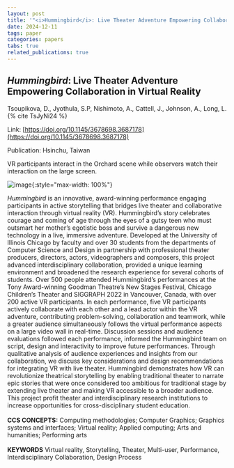 ```yaml
---
layout: post
title: '"<i>Hummingbird</i>: Live Theater Adventure Empowering Collaboration in Virtual Reality"'
date: 2024-12-11
tags: paper
categories: papers
tabs: true
related_publications: true
---
```


## <i>Hummingbird</i>: Live Theater Adventure Empowering Collaboration in Virtual Reality
Tsoupikova, D., Jyothula, S.P, Nishimoto, A., Cattell, J., Johnson, A., Long, L.
{% cite TsJyNi24 %}

Link: [https://doi.org/10.1145/3678698.3687178](https://doi.org/10.1145/3678698.3687178)

Publication: Hsinchu, Taiwan

VR participants interact in the Orchard scene while observers watch their interaction on the large screen.

![image](https://www.evl.uic.edu/output/originals/hummingbirdvinci2024.png-srcw.jpg){:style="max-width: 100%"}

<i>Hummingbird</i> is an innovative, award-winning performance engaging participants in active storytelling that bridges live theater and collaborative interaction through virtual reality (VR). Hummingbird&rsquo;s story celebrates courage and coming of age through the eyes of a gutsy teen who must outsmart her mother&rsquo;s egotistic boss and survive a dangerous new technology in a live, immersive adventure. Developed at the University of Illinois Chicago by faculty and over 30 students from the departments of Computer Science and Design in partnership with professional theater producers, directors, actors, videographers and composers, this project advanced interdisciplinary collaboration, provided a unique learning environment and broadened the research experience for several cohorts of students. Over 500 people attended Hummingbird’s performances at the Tony Award-winning Goodman Theatre&rsquo;s New Stages Festival, Chicago Children&rsquo;s Theater and SIGGRAPH 2022 in Vancouver, Canada, with over 200 active VR participants. In each performance, five VR participants actively collaborate with each other and a lead actor within the VR adventure, contributing problem-solving, collaboration and teamwork, while a greater audience simultaneously follows the virtual performance aspects on a large video wall in real-time. Discussion sessions and audience evaluations followed each performance, informed the Hummingbird team on script, design and interactivity to improve future performances. Through qualitative analysis of audience experiences and insights from our collaboration, we discuss key considerations and design recommendations for integrating VR with live theater. Hummingbird demonstrates how VR can revolutionize theatrical storytelling by enabling traditional theater to narrate epic stories that were once considered too ambitious for traditional stage by extending live theater and making VR accessible to a broader audience. This project profit theater and interdisciplinary research institutions to increase opportunities for cross-disciplinary student education.<br><br>
<strong>CCS CONCEPTS:</strong> Computing methodologies; Computer Graphics; Graphics systems and interfaces; Virtual reality; Applied computing; Arts and humanities;  Performing arts<br><br>
<strong>KEYWORDS</strong> Virtual reality, Storytelling, Theater, Multi-user, Performance, Interdisciplinary Collaboration, Design Process


